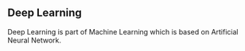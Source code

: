## Deep Learning 

Deep Learning is part of Machine Learning which is based on Artificial Neural Network.
